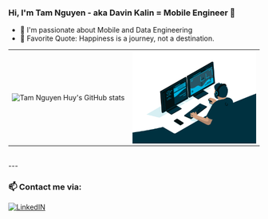 ### Hi, I'm Tam Nguyen - aka Davin Kalin = Mobile Engineer 🌱 

- 🔭 I'm passionate about Mobile and Data Engineering
- 🥅 Favorite Quote: Happiness is a journey, not a destination.


<table>
<tr>
  <td width="48%">
     <img src="https://github-readme-stats.vercel.app/api?username=tamnguyenhuy&show_icons=true&theme=transparent" alt="Tam Nguyen Huy's GitHub stats">
  </td>
  <td width="52%"><img alt="gif" align="right" src="https://raw.githubusercontent.com/tamnguyenhuy/tamnguyenhuy/main/coding.gif"/></td>
</tr>
<table>

<br />
---

### 📫 Contact me via:

[![LinkedIN](https://img.shields.io/badge/LinkedIn-0077B5?style=for-the-badge&logo=linkedin&color=%23003140&logoColor=white)](https://www.linkedin.com/in/tam-nguyen-huy/)

<!--
**tamnguyenhuy/tamnguyenhuy** is a ✨ _special_ ✨ repository because its `README.md` (this file) appears on your GitHub profile.

Here are some ideas to get you started:

- 🔭 I’m currently working on ...
- 🌱 I’m currently learning ...
- 👯 I’m looking to collaborate on ...
- 🤔 I’m looking for help with ...
- 💬 Ask me about ...
- 📫 How to reach me: ...
- 😄 Pronouns: ...
- ⚡ Fun fact: ...
-->
